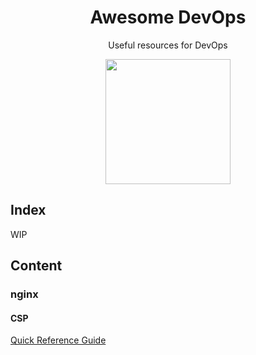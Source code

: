<center>
  <h1>Awesome DevOps</h1>
  <p>Useful resources for DevOps</p>
</center>



<img src="https://github.com/sindresorhus/awesome/raw/master/media/logo.png" class="awesome-logo"/>

## Index

WIP

## Content

### nginx
#### CSP
[Quick Reference Guide](https://content-security-policy.com/)




<style>
.awesome-logo{
  display: block;
  height: 200px;
  margin-left:auto;
  margin-right: auto;
}
</style>
